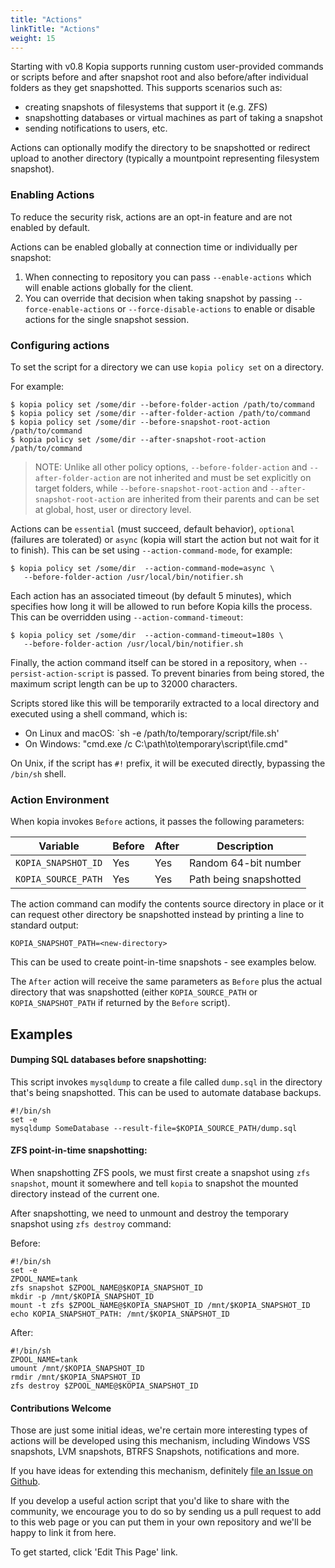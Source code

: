 ```yaml
---
title: "Actions"
linkTitle: "Actions"
weight: 15
---
```


Starting with v0.8 Kopia supports running custom user-provided commands or scripts before and after snapshot root and also before/after individual folders as they get snapshotted. This supports scenarios such as:

- creating snapshots of filesystems that support it (e.g. ZFS)
- snapshotting databases or virtual machines as part of taking a snapshot
- sending notifications to users, etc.

Actions can optionally modify the directory to be snapshotted or redirect upload to another directory (typically a mountpoint representing filesystem snapshot).

### Enabling Actions

To reduce the security risk, actions are an opt-in feature and are not enabled by default.

Actions can be enabled globally at connection time or individually per snapshot:

1. When connecting to repository you can pass `--enable-actions` which will enable actions globally
   for the client.
2. You can override that decision when taking snapshot by passing `--force-enable-actions` or
   `--force-disable-actions` to enable or disable actions for the single snapshot session.

### Configuring actions

To set the script for a directory we can use `kopia policy set` on a directory.

For example:

```
$ kopia policy set /some/dir --before-folder-action /path/to/command
$ kopia policy set /some/dir --after-folder-action /path/to/command
$ kopia policy set /some/dir --before-snapshot-root-action /path/to/command
$ kopia policy set /some/dir --after-snapshot-root-action /path/to/command
```

>NOTE: Unlike all other policy options, `--before-folder-action` and `--after-folder-action` are not inherited and must be set explicitly on target folders, while `--before-snapshot-root-action` and `--after-snapshot-root-action` are inherited from their parents and can be set at global, host, user or directory level.

Actions can be `essential` (must succeed, default behavior), `optional` (failures are tolerated) or `async` (kopia will start the action but not wait for it to finish). This can be set 
using `--action-command-mode`, for example:

```
$ kopia policy set /some/dir  --action-command-mode=async \
   --before-folder-action /usr/local/bin/notifier.sh
```

Each action has an associated timeout (by default 5 minutes), which specifies how long it will be allowed to run before Kopia kills the process. This can be overridden using `--action-command-timeout`:

```
$ kopia policy set /some/dir  --action-command-timeout=180s \
   --before-folder-action /usr/local/bin/notifier.sh
```

Finally, the action command itself can be stored in a repository, when `--persist-action-script` is passed. To prevent binaries from being stored, the maximum script length can be up to 32000 characters.

Scripts stored like this will be temporarily extracted to a local directory and executed using a shell command, which is:

* On Linux and macOS: `sh -e /path/to/temporary/script/file.sh'
* On Windows: "cmd.exe /c C:\path\to\temporary\script\file.cmd"

On Unix, if the script has `#!` prefix, it will be executed directly, bypassing the `/bin/sh` shell.

### Action Environment

When kopia invokes `Before` actions, it passes the following parameters:

| Variable                 | Before | After | Description            |
| ------------------------ | ------ | ----- | ---------------------- |
| `KOPIA_SNAPSHOT_ID`      |  Yes   | Yes   | Random 64-bit number   |
| `KOPIA_SOURCE_PATH`      |  Yes   | Yes   | Path being snapshotted |

The action command can modify the contents source directory in place or it can request other directory
be snapshotted instead by printing a line to standard output:

```
KOPIA_SNAPSHOT_PATH=<new-directory>
```

This can be used to create point-in-time snapshots - see examples below.

The `After` action will receive the same parameters as `Before` plus the actual directory that was 
snapshotted (either `KOPIA_SOURCE_PATH` or `KOPIA_SNAPSHOT_PATH` if returned by the `Before` script).

## Examples

#### Dumping SQL databases before snapshotting:

This script invokes `mysqldump` to create a file called `dump.sql` in the directory
that's being snapshotted. This can be used to automate database backups.

```
#!/bin/sh
set -e
mysqldump SomeDatabase --result-file=$KOPIA_SOURCE_PATH/dump.sql
```

#### ZFS point-in-time snapshotting:

When snapshotting ZFS pools, we must first create a snapshot using `zfs snapshot`, mount it somewhere
and tell `kopia` to snapshot the mounted directory instead of the current one.

After snapshotting, we need to unmount and destroy the temporary snapshot using `zfs destroy` command:

Before:

```
#!/bin/sh
set -e
ZPOOL_NAME=tank
zfs snapshot $ZPOOL_NAME@$KOPIA_SNAPSHOT_ID
mkdir -p /mnt/$KOPIA_SNAPSHOT_ID
mount -t zfs $ZPOOL_NAME@$KOPIA_SNAPSHOT_ID /mnt/$KOPIA_SNAPSHOT_ID
echo KOPIA_SNAPSHOT_PATH: /mnt/$KOPIA_SNAPSHOT_ID
```

After:

```
#!/bin/sh
ZPOOL_NAME=tank
umount /mnt/$KOPIA_SNAPSHOT_ID
rmdir /mnt/$KOPIA_SNAPSHOT_ID
zfs destroy $ZPOOL_NAME@$KOPIA_SNAPSHOT_ID
```

#### Contributions Welcome

Those are just some initial ideas, we're certain more interesting types of actions will be developed using this mechanism, including Windows VSS snapshots, LVM snapshots, BTRFS Snapshots, notifications and more. 

If you have ideas for extending this mechanism, definitely [file an Issue on Github](https://github.com/kopia/kopia/issues).

If you develop a useful action script that you'd like to share with the community, we encourage you
to do so by sending us a pull request to add to this web page or you can put them in your own repository and we'll be happy to link it from here.

To get started, click 'Edit This Page' link.
